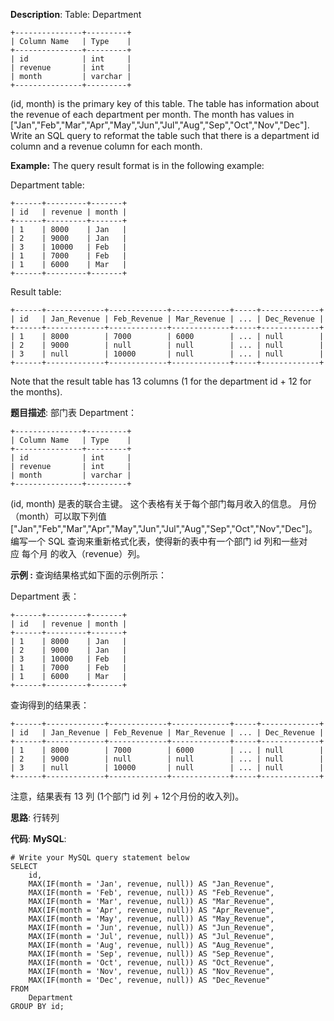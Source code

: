 __Description__:
Table: Department
```
+---------------+---------+
| Column Name   | Type    |
+---------------+---------+
| id            | int     |
| revenue       | int     |
| month         | varchar |
+---------------+---------+
```
(id, month) is the primary key of this table.
The table has information about the revenue of each department per month.
The month has values in ["Jan","Feb","Mar","Apr","May","Jun","Jul","Aug","Sep","Oct","Nov","Dec"].
 
Write an SQL query to reformat the table such that there is a department id column and a revenue column for each month.

__Example:__
The query result format is in the following example:

Department table:
```
+------+---------+-------+
| id   | revenue | month |
+------+---------+-------+
| 1    | 8000    | Jan   |
| 2    | 9000    | Jan   |
| 3    | 10000   | Feb   |
| 1    | 7000    | Feb   |
| 1    | 6000    | Mar   |
+------+---------+-------+
```
Result table:
```
+------+-------------+-------------+-------------+-----+-------------+
| id   | Jan_Revenue | Feb_Revenue | Mar_Revenue | ... | Dec_Revenue |
+------+-------------+-------------+-------------+-----+-------------+
| 1    | 8000        | 7000        | 6000        | ... | null        |
| 2    | 9000        | null        | null        | ... | null        |
| 3    | null        | 10000       | null        | ... | null        |
+------+-------------+-------------+-------------+-----+-------------+
```
Note that the result table has 13 columns (1 for the department id + 12 for the months).

__题目描述__:
部门表 Department：
```
+---------------+---------+
| Column Name   | Type    |
+---------------+---------+
| id            | int     |
| revenue       | int     |
| month         | varchar |
+---------------+---------+
```
(id, month) 是表的联合主键。
这个表格有关于每个部门每月收入的信息。
月份（month）可以取下列值 ["Jan","Feb","Mar","Apr","May","Jun","Jul","Aug","Sep","Oct","Nov","Dec"]。
 
编写一个 SQL 查询来重新格式化表，使得新的表中有一个部门 id 列和一些对应 每个月 的收入（revenue）列。

__示例 :__
查询结果格式如下面的示例所示：

Department 表：
```
+------+---------+-------+
| id   | revenue | month |
+------+---------+-------+
| 1    | 8000    | Jan   |
| 2    | 9000    | Jan   |
| 3    | 10000   | Feb   |
| 1    | 7000    | Feb   |
| 1    | 6000    | Mar   |
+------+---------+-------+
```
查询得到的结果表：
```
+------+-------------+-------------+-------------+-----+-------------+
| id   | Jan_Revenue | Feb_Revenue | Mar_Revenue | ... | Dec_Revenue |
+------+-------------+-------------+-------------+-----+-------------+
| 1    | 8000        | 7000        | 6000        | ... | null        |
| 2    | 9000        | null        | null        | ... | null        |
| 3    | null        | 10000       | null        | ... | null        |
+------+-------------+-------------+-------------+-----+-------------+
```
注意，结果表有 13 列 (1个部门 id 列 + 12个月份的收入列)。

__思路__:
行转列

__代码__:
__MySQL__:
```
# Write your MySQL query statement below
SELECT 
    id,
    MAX(IF(month = 'Jan', revenue, null)) AS "Jan_Revenue",
    MAX(IF(month = 'Feb', revenue, null)) AS "Feb_Revenue",
    MAX(IF(month = 'Mar', revenue, null)) AS "Mar_Revenue",
    MAX(IF(month = 'Apr', revenue, null)) AS "Apr_Revenue",
    MAX(IF(month = 'May', revenue, null)) AS "May_Revenue",
    MAX(IF(month = 'Jun', revenue, null)) AS "Jun_Revenue",
    MAX(IF(month = 'Jul', revenue, null)) AS "Jul_Revenue",
    MAX(IF(month = 'Aug', revenue, null)) AS "Aug_Revenue",
    MAX(IF(month = 'Sep', revenue, null)) AS "Sep_Revenue",
    MAX(IF(month = 'Oct', revenue, null)) AS "Oct_Revenue",
    MAX(IF(month = 'Nov', revenue, null)) AS "Nov_Revenue",
    MAX(IF(month = 'Dec', revenue, null)) AS "Dec_Revenue"
FROM
    Department
GROUP BY id;
```
